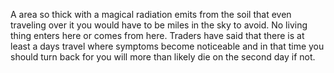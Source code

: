 A area so thick with a magical radiation emits from the soil that even traveling over it you would have to be miles in the sky to avoid. No living thing enters here or comes from here. Traders have said that there is at least a days travel where symptoms become noticeable and in that time you should turn back for you will more than likely die on the second day if not.